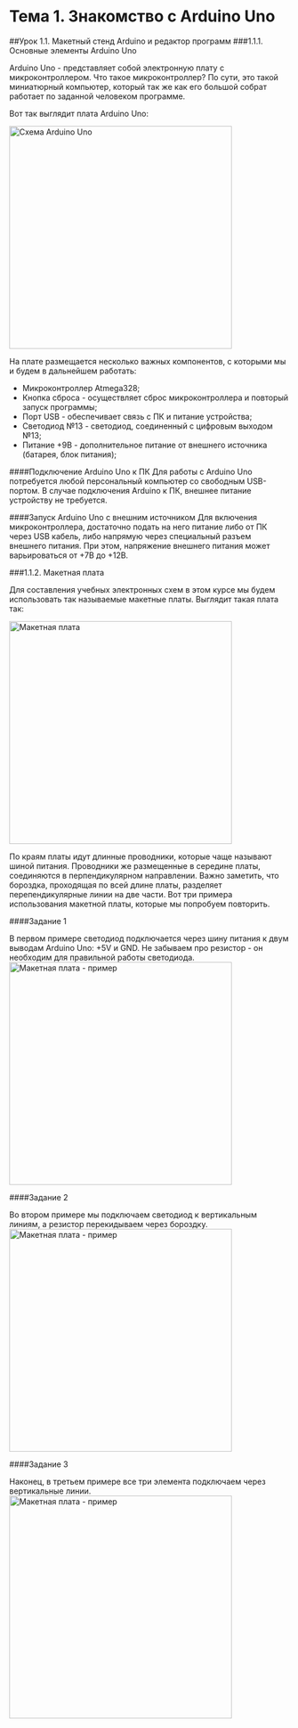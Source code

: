 Тема 1. Знакомство с Arduino Uno
================================

##Урок 1.1. Макетный стенд Arduino и редактор программ
###1.1.1. Основные элементы Arduino Uno

Arduino Uno - представляет собой электронную плату с микроконтроллером. Что такое микроконтроллер? По сути, это такой миниатюрный компьютер, который так же как его большой собрат работает по заданной человеком программе.

Вот так выглядит плата Arduino Uno:

<img src="http://robotclass.ru/wp-content/uploads/2015/05/Arduino_Uno_subs.png" alt="Схема Arduino Uno" style="width: 400px;"/>

На плате размещается несколько важных компонентов, с которыми мы и будем в дальнейшем работать: 
* Микроконтроллер Atmega328;
* Кнопка сброса - осуществляет сброс микроконтроллера и повторый запуск программы;
* Порт USB - обеспечивает связь с ПК и питание устройства;
* Светодиод №13 - светодиод, соединенный с цифровым выходом №13;
* Питание +9В - дополнительное питание от внешнего источника (батарея, блок питания);

####Подключение Arduino Uno к ПК
Для работы с Arduino Uno потребуется любой персональный компьютер со свободным USB-портом. В случае подключения Arduino к ПК, внешнее питание устройству не требуется.

####Запуск Arduino Uno с внешним источником
Для включения микроконтроллера, достаточно подать на него питание либо от ПК через USB кабель, либо напрямую через специальный разъем внешнего питания. При этом, напряжение внешнего питания может варьироваться от +7В до +12В.

###1.1.2. Макетная плата

Для составления учебных электронных схем в этом курсе мы будем использовать так называемые макетные платы. Выглядит такая плата так:

<img src="http://robotclass.ru/wp-content/uploads/2015/05/breadboard-connect.png" alt="Макетная плата" style="width: 400px;"/>

По краям платы идут длинные проводники, которые чаще называют шиной питания. Проводники же размещенные в середине платы, соединяются в перпендикулярном направлении. Важно заметить, что бороздка, проходящая по всей длине платы, разделяет перепендикулярные линии на две части. Вот три примера использования макетной платы, которые мы попробуем повторить.

####Задание 1

В первом примере светодиод подключается через шину питания к двум выводам Arduino Uno: +5V и GND. Не забываем про резистор - он необходим для правильной работы светодиода.
<img src="http://robotclass.ru/wp-content/uploads/2015/05/bb_example_1_bb.png" alt="Макетная плата - пример" style="width: 400px;"/>

####Задание 2

Во втором примере мы подключаем светодиод к вертикальным линиям, а резистор перекидываем через бороздку.
<img src="http://robotclass.ru/wp-content/uploads/2015/05/bb_example_2_bb.png" alt="Макетная плата - пример" style="width: 400px;"/>

####Задание 3

Наконец, в третьем примере все три элемента подключаем через вертикальные линии.
<img src="http://robotclass.ru/wp-content/uploads/2015/05/bb_example_3_bb.png" alt="Макетная плата - пример" style="width: 400px;"/>
